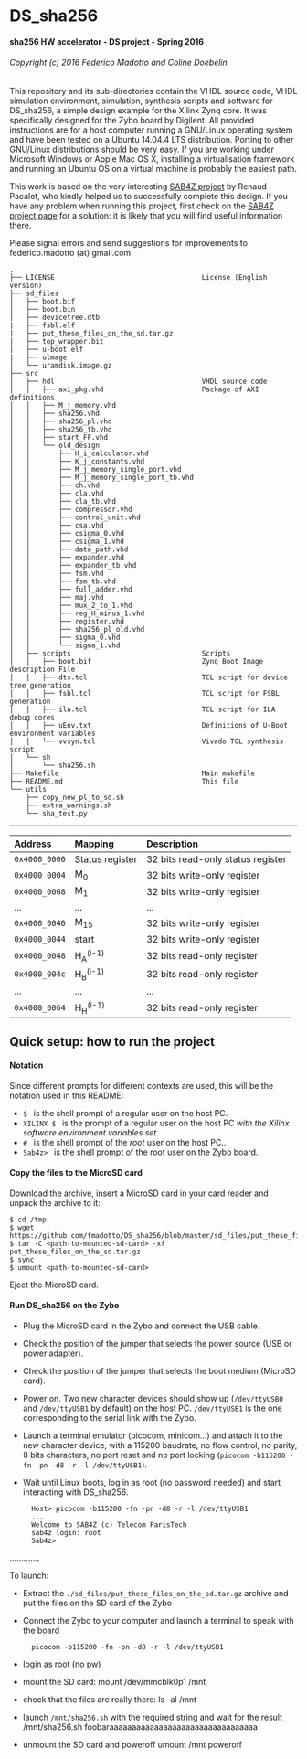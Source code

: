 # DS_sha256
#### sha256 HW accelerator - DS project - Spring 2016
###### Copyright (c) 2016 Federico Madotto and Coline Doebelin

This repository and its sub-directories contain the VHDL source code, VHDL simulation environment, simulation, synthesis scripts and software for DS_sha256, a simple design example for the Xilinx Zynq core. It was specifically designed for the Zybo board by Digilent.
All provided instructions are for a host computer running a GNU/Linux operating system and have been tested on a Ubuntu 14.04.4 LTS distribution. Porting to other GNU/Linux distributions should be very easy. If you are working under Microsoft Windows or Apple Mac OS X, installing a virtualisation framework and running an Ubuntu OS on a virtual machine is probably the easiest path.

This work is based on the very interesting [SAB4Z project](https://gitlab.eurecom.fr/renaud.pacalet/sab4z) by Renaud Pacalet, who kindly helped us to successfully complete this design.
If you have any problem when running this project, first check on the [SAB4Z project page](https://gitlab.eurecom.fr/renaud.pacalet/sab4z) for a solution: it is likely that you will find useful information there.

Please signal errors and send suggestions for improvements to federico.madotto (at) gmail.com.

    .
    ├── LICENSE                                    License (English version)
    ├── sd_files                
    │   ├── boot.bif         
    │   ├── boot.bin
    |   ├── devicetree.dtb
    |   ├── fsbl.elf
    |   ├── put_these_files_on_the_sd.tar.gz
    |   ├── top_wrapper.bit
    |   ├── u-boot.elf
    |   ├── ulmage
    │   └── uramdisk.image.gz
    ├── src                     
    │   ├── hdl                                    VHDL source code
    │   │   ├── axi_pkg.vhd                        Package of AXI definitions
    │   │   ├── M_j_memory.vhd
    │   │   ├── sha256.vhd
    │   │   ├── sha256_pl.vhd
    │   │   ├── sha256_tb.vhd
    │   │   ├── start_FF.vhd
    │   │   └── old_design
    │   │       ├── H_i_calculator.vhd
    │   │       ├── K_j_constants.vhd
    │   │       ├── M_j_memory_single_port.vhd
    │   │       ├── M_j_memory_single_port_tb.vhd
    │   │       ├── ch.vhd
    │   │       ├── cla.vhd
    │   │       ├── cla_tb.vhd
    │   │       ├── compressor.vhd
    │   │       ├── control_unit.vhd
    │   │       ├── csa.vhd
    │   │       ├── csigma_0.vhd
    │   │       ├── csigma_1.vhd
    │   │       ├── data_path.vhd
    │   │       ├── expander.vhd
    │   │       ├── expander_tb.vhd
    │   │       ├── fsm.vhd
    │   │       ├── fsm_tb.vhd
    │   │       ├── full_adder.vhd
    │   │       ├── maj.vhd
    │   │       ├── mux_2_to_1.vhd
    │   │       ├── reg_H_minus_1.vhd
    │   │       ├── register.vhd
    │   │       ├── sha256_pl_old.vhd
    │   │       ├── sigma_0.vhd
    │   │       └── sigma_1.vhd
    │   ├── scripts                                Scripts
    │   │   ├── boot.bif                           Zynq Boot Image description File
    │   │   ├── dts.tcl                            TCL script for device tree generation
    │   │   ├── fsbl.tcl                           TCL script for FSBL generation
    │   │   ├── ila.tcl                            TCL script for ILA debug cores
    │   │   ├── uEnv.txt                           Definitions of U-Boot environment variables
    │   │   └── vvsyn.tcl                          Vivado TCL synthesis script
    │   └── sh                 
    │       └── sha256.sh
    ├── Makefile                                   Main makefile
    ├── README.md                                  This file
    └── utils                   
        ├── copy_new_pl_to_sd.sh
        ├── extra_warnings.sh
        └── sha_test.py



---


| Address       | Mapping         | Description                                 | 
| :------------ | :---------------| :------------------------------------------ | 
| `0x4000_0000` | Status register | 32 bits read-only status register           | 
| `0x4000_0004` | M<sub>0</sub>              | 32 bits write-only register                 | 
| `0x4000_0008` | M<sub>1</sub>              | 32 bits write-only register                 | 
| ...           | ...             | ...                                         | 
| `0x4000_0040` | M<sub>15</sub>             | 32 bits write-only register                 | 
| `0x4000_0044` | start           | 32 bits write-only register                 | 
| `0x4000_0048` | H<sub>A</sub><sup>(i-1)</sup>       | 32 bits read-only register                  | 
| `0x4000_004c` | H<sub>B</sub><sup>(i-1)</sup>       | 32 bits read-only register                  | 
| ...           | ...             | ...                                         | 
| `0x4000_0064` | H<sub>H</sub><sup>(i-1)</sup>        | 32 bits read-only register                  | 



## <a name="setup"></a>Quick setup: how to run the project

#### <a name="notation"></a>Notation

Since different prompts for different contexts are used, this will be the notation used in this README:

* `$ ` is the shell prompt of a regular user on the host PC.
* `XILINX $ ` is the prompt of a regular user on the host PC *with the Xilinx software environment variables set*.
* `# ` is the shell prompt of the *root* user on the host PC..
* `Sab4z> ` is the shell prompt of the root user on the Zybo board.

#### <a name="copyfilesd"></a>Copy the files to the MicroSD card

Download the archive, insert a MicroSD card in your card reader and unpack the archive to it:

    $ cd /tmp
    $ wget https://github.com/fmadotto/DS_sha256/blob/master/sd_files/put_these_files_on_the_sd.tar.gz
    $ tar -C <path-to-mounted-sd-card> -xf put_these_files_on_the_sd.tar.gz
    $ sync
    $ umount <path-to-mounted-sd-card>

Eject the MicroSD card.

#### <a name="runonzybo"></a>Run DS_sha256 on the Zybo

* Plug the MicroSD card in the Zybo and connect the USB cable.
* Check the position of the jumper that selects the power source (USB or power adapter).
* Check the position of the jumper that selects the boot medium (MicroSD card).
* Power on. Two new character devices should show up (`/dev/ttyUSB0` and `/dev/ttyUSB1` by default) on the host PC. `/dev/ttyUSB1` is the one corresponding to the serial link with the Zybo.
* Launch a terminal emulator (picocom, minicom...) and attach it to the new character device, with a 115200 baudrate, no flow control, no parity, 8 bits characters, no port reset and no port locking (`picocom -b115200 -fn -pn -d8 -r -l /dev/ttyUSB1`).
* Wait until Linux boots, log in as root (no password needed) and start interacting with DS_sha256.

        Host> picocom -b115200 -fn -pn -d8 -r -l /dev/ttyUSB1
        ...
        Welcome to SAB4Z (c) Telecom ParisTech
        sab4z login: root
        Sab4z>
    
    
.............


To launch:

- Extract the `./sd_files/put_these_files_on_the_sd.tar.gz` archive and put the files on the SD card of the Zybo

- Connect the Zybo to your computer and launch a terminal to speak with the board

        picocom -b115200 -fn -pn -d8 -r -l /dev/ttyUSB1

- login as root (no pw)

- mount the SD card:
        mount /dev/mmcblk0p1 /mnt

- check that the files are really there:
        ls -al /mnt


- launch `/mnt/sha256.sh` with the required string and wait for the result
        /mnt/sha256.sh foobaraaaaaaaaaaaaaaaaaaaaaaaaaaaaaaaaa


- unmount the SD card and poweroff
        umount /mnt
        poweroff
